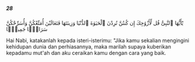 ##### 28

<span class="ayah">يَٰٓأَيُّهَا ٱلنَّبِىُّ قُل لِّأَزْوَٰجِكَ إِن كُنتُنَّ تُرِدْنَ ٱلْحَيَوٰةَ ٱلدُّنْيَا وَزِينَتَهَا فَتَعَالَيْنَ أُمَتِّعْكُنَّ وَأُسَرِّحْكُنَّ سَرَاحًۭا جَمِيلًۭا</span>

<span class="ayah_translation">Hai Nabi, katakanlah kepada isteri-isterimu: "Jika kamu sekalian mengingini kehidupan dunia dan perhiasannya, maka marilah supaya kuberikan kepadamu mut'ah dan aku ceraikan kamu dengan cara yang baik.</span>
